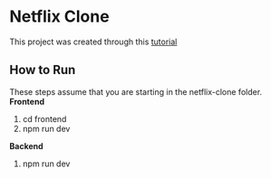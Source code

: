 # Netflix Clone

This project was created through this [tutorial](https://www.youtube.com/watch?v=gRroBZczKAU&t=18807s)

## How to Run
These steps assume that you are starting in the netflix-clone folder.  
**Frontend**
1. cd frontend
2. npm run dev

**Backend**
1. npm run dev
